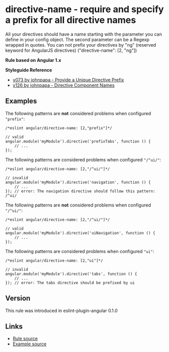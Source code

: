 <!-- WARNING: Generated documentation. Edit docs and examples in the rule and examples file ('rules/directive-name.js', 'examples/directive-name.js'). -->

# directive-name - require and specify a prefix for all directive names

All your directives should have a name starting with the parameter you can define in your config object.
The second parameter can be a Regexp wrapped in quotes.
You can not prefix your directives by "ng" (reserved keyword for AngularJS directives) ("directive-name":  [2, "ng"])

**Rule based on Angular 1.x**

**Styleguide Reference**

* [y073 by johnpapa - Provide a Unique Directive Prefix](https://github.com/johnpapa/angular-styleguide/blob/master/a1/README.md#style-y073)
* [y126 by johnpapa - Directive Component Names](https://github.com/johnpapa/angular-styleguide/blob/master/a1/README.md#style-y126)

## Examples

The following patterns are **not** considered problems when configured `"prefix"`:

    /*eslint angular/directive-name: [2,"prefix"]*/

    // valid
    angular.module('myModule').directive('prefixTabs', function () {
        // ...
    });

The following patterns are considered problems when configured `"/^ui/"`:

    /*eslint angular/directive-name: [2,"/^ui/"]*/

    // invalid
    angular.module('myModule').directive('navigation', function () {
        // ...
    }); // error: The navigation directive should follow this pattern: /^ui/

The following patterns are **not** considered problems when configured `"/^ui/"`:

    /*eslint angular/directive-name: [2,"/^ui/"]*/

    // valid
    angular.module('myModule').directive('uiNavigation', function () {
        // ...
    });

The following patterns are considered problems when configured `"ui"`:

    /*eslint angular/directive-name: [2,"ui"]*/

    // invalid
    angular.module('myModule').directive('tabs', function () {
        // ...
    }); // error: The tabs directive should be prefixed by ui

## Version

This rule was introduced in eslint-plugin-angular 0.1.0

## Links

* [Rule source](../rules/directive-name.js)
* [Example source](../examples/directive-name.js)
